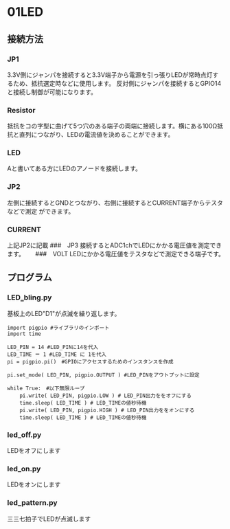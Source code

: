 # 01LED
## 接続方法
### JP1
3.3V側にジャンパを接続すると3.3V端子から電源を引っ張りLEDが常時点灯するため、抵抗選定時などに使用します。
反対側にジャンパを接続するとGPIO14と接続し制御が可能になります。  
### Resistor
抵抗をコの字型に曲げて5つ穴のある端子の両端に接続します。横にある100Ω抵抗と直列につながり、LEDの電流値を決めることができます。  
### LED
Aと書いてある方にLEDのアノードを接続します。  
### JP2
左側に接続するとGNDとつながり、右側に接続するとCURRENT端子からテスタなどで測定
ができます。  
### CURRENT
上記JP2に記載
###　JP3
接続するとADC1chでLEDにかかる電圧値を測定できます。　　
###　VOLT
LEDにかかる電圧値をテスタなどで測定できる端子です。　　

## プログラム
### LED‗bling.py
基板上のLED"D1"が点滅を繰り返します。　　

```
import pigpio #ライブラリのインポート
import time

LED_PIN = 14 #LED_PINに14を代入
LED_TIME ＝ 1 #LED_TIME に 1を代入
pi = pigpio.pi()　#GPIOにアクセスするためのインスタンスを作成

pi.set_mode( LED_PIN, pigpio.OUTPUT ) #LED_PINをアウトプットに設定

while True:　#以下無限ループ
	pi.write( LED_PIN, pigpio.LOW ) # LED_PIN出力ををオフにする
	time.sleep( LED_TIME ) # LED_TIMEの値秒待機
	pi.write( LED_PIN, pigpio.HIGH ) # LED_PIN出力ををオンにする
	time.sleep( LED_TIME ) # LED_TIMEの値秒待機
```

### led_off.py
LEDをオフにします　　
### led_on.py
LEDをオンにします　　
### led_pattern.py
三三七拍子でLEDが点滅します　　